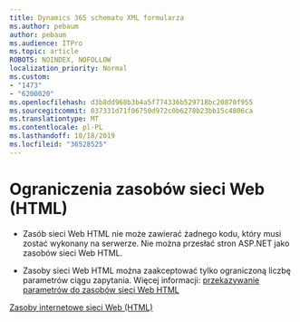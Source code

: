 ```yaml
---
title: Dynamics 365 schematu XML formularza
ms.author: pebaum
author: pebaum
ms.audience: ITPro
ms.topic: article
ROBOTS: NOINDEX, NOFOLLOW
localization_priority: Normal
ms.custom:
- "1473"
- "6200020"
ms.openlocfilehash: d3b8dd968b3b4a5f774336b529718bc20870f955
ms.sourcegitcommit: 037331d71f06750d972c0b6278b23bb15c4806ca
ms.translationtype: MT
ms.contentlocale: pl-PL
ms.lasthandoff: 10/18/2019
ms.locfileid: "36528525"
---
```

# <a name="webpage-html-web-resources-limitations"></a>Ograniczenia zasobów sieci Web (HTML)

* Zasób sieci Web HTML nie może zawierać żadnego kodu, który musi zostać wykonany na serwerze. Nie można przesłać stron ASP.NET jako zasobów sieci Web HTML.

* Zasoby sieci Web HTML można zaakceptować tylko ograniczoną liczbę parametrów ciągu zapytania. Więcej informacji: [przekazywanie parametrów do zasobów sieci Web HTML](https://docs.microsoft.com/dynamics365/customer-engagement/developer/webpage-html-web-resources#BKMK_PassingParametersToWebResources)

[Zasoby internetowe sieci Web (HTML)](https://docs.microsoft.com/dynamics365/customer-engagement/developer/webpage-html-web-resources)
